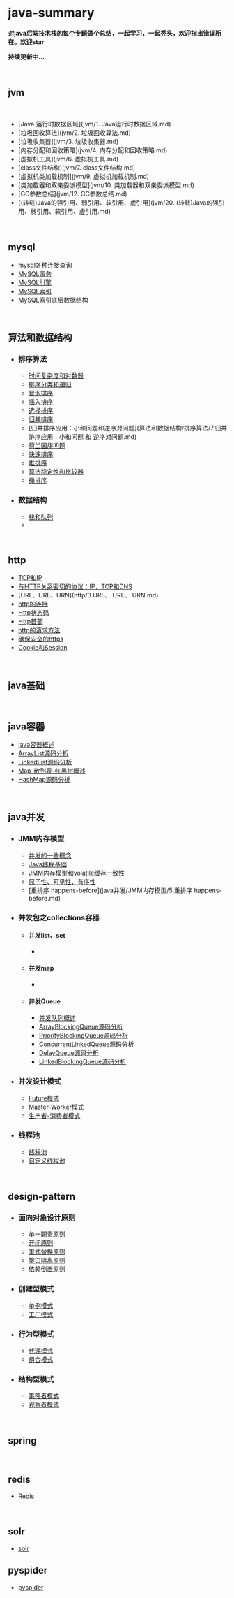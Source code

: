 # java-summary
**对java后端技术栈的每个专题做个总结，一起学习，一起秃头，欢迎指出错误所在。欢迎star**

**持续更新中...**

<br>

## jvm

<br>

- [Java 运行时数据区域](jvm/1. Java运行时数据区域.md)
- [垃圾回收算法](jvm/2. 垃圾回收算法.md)
- [垃圾收集器](jvm/3. 垃圾收集器.md)
- [内存分配和回收策略](jvm/4. 内存分配和回收策略.md)
- [虚拟机工具](jvm/6. 虚拟机工具.md)
- [class文件结构](jvm/7. class文件结构.md)
- [虚拟机类加载机制](jvm/9. 虚拟机加载机制.md)
- [类加载器和双亲委派模型](jvm/10. 类加载器和双亲委派模型.md)
- [GC参数总结](jvm/12. GC参数总结.md)
- [(转载)Java的强引用、弱引用、软引用、虚引用](jvm/20. (转载)Java的强引用、弱引用、软引用、虚引用.md)

<br>

## mysql

- [mysql各种连接查询](mysql/mysql各种连接查询.md)
- [MySQL事务](mysql/MySQL事务.md)
- [MySQL引擎](mysql/MySQL引擎.md)
- [MySQL索引](mysql/MySQL索引.md)
- [MySQL索引底层数据结构](mysql/MySQL索引底层数据结构.md)

<br>

## 算法和数据结构

- ### 排序算法

  - [时间复杂度和对数器](算法和数据结构/排序算法/1.时间复杂度和对数器.md)
  - [排序分类和递归](算法和数据结构/排序算法/2.排序分类和递归.md)
  - [冒泡排序](算法和数据结构/排序算法/3.冒泡排序.md)
  - [插入排序](算法和数据结构/排序算法/4.插入排序.md)
  - [选择排序](算法和数据结构/排序算法/5.选择排序.md)
  - [归并排序](算法和数据结构/排序算法/6.归并排序.md)
  - [归并排序应用：小和问题和逆序对问题](算法和数据结构/排序算法/7.归并排序应用：小和问题 和 逆序对问题.md)
  - [荷兰国旗问题](算法和数据结构/排序算法/8.荷兰国旗问题.md)
  - [快速排序](算法和数据结构/排序算法/9.快速排序.md)
  - [堆排序](算法和数据结构/排序算法/10.堆排序.md)
  - [算法稳定性和比较器](算法和数据结构/排序算法/11.算法稳定性和比较器.md)
  - [桶排序](算法和数据结构/排序算法/12.桶排序.md)

- ### 数据结构

  - [栈和队列](算法和数据结构/数据结构/1.栈和队列.md)
  - 

<br>

## http

- [TCP和IP](http/1.TCP和IP.md)
- [与HTTP关系密切的协议：IP、TCP和DNS](http/2.与HTTP关系密切的协议：IP、TCP和DNS.md)
- [URI 、URL、URN](http/3.URI 、 URL、 URN.md)
- [http的连接](http/4.http的连接.md)
- [Http状态码](http/5.Http状态码.md)
- [Http首部](http/6.Http首部.md)
- [http的请求方法](http/7.http的请求方法.md)
- [确保安全的https](http/8.确保安全的https.md)
- [Cookie和Session](http/20.Cookie和Session.md)



<br>

## java基础

<br>

## java容器

- [java容器概述](java容器/1.java容器概述.md)
- [ArrayList源码分析](java容器/2.ArrayList源码分析.md)
- [LinkedList源码分析](java容器/3.LinkedList源码分析.md)
- [Map-散列表-红黑树概述](java容器/4.Map-散列表-红黑树概述.md)
- [HashMap源码分析](java容器/5.HashMap源码分析.md)



<br>

## java并发

- ### JMM内存模型

  - [并发的一些概念](java并发/JMM内存模型/1.并发的一些概念.md)
  - [Java线程基础](java并发/JMM内存模型/2.Java线程基础.md)
  - [JMM内存模型和volatile缓存一致性](java并发/JMM内存模型/3.JMM内存模型和volatile缓存一致性.md)
  - [原子性、可见性、有序性](java并发/JMM内存模型/4.原子性、可见性、有序性.md)
  - [重排序 happens-before](java并发/JMM内存模型/5.重排序 happens-before.md)

- ### 并发包之collections容器

  - #### 并发list、set

    - 

  - #### 并发map

    - 

  - #### 并发Queue

    - [并发队列概述](Java并发/并发包之collections容器/并发Queue/1.并发队列概述.md)
    - [ArrayBlockingQueue源码分析](Java并发/并发包之collections容器/并发Queue/2.ArrayBlockingQueue源码分析.md)
    - [PriorityBlockingQueue源码分析](Java并发/并发包之collections容器/并发Queue/3.PriorityBlockingQueue源码分析.md)
    - [ConcurrentLinkedQueue源码分析](Java并发/并发包之collections容器/并发Queue/ConcurrentLinkedQueue源码分析.md)
    - [DelayQueue源码分析](Java并发/并发包之collections容器/并发Queue/DelayQueue源码分析.md)
    - [LinkedBlockingQueue源码分析](Java并发/并发包之collections容器/并发Queue/LinkedBlockingQueue源码分析.md)

- ### 并发设计模式

  - [Future模式](java并发/并发设计模式/Future模式.md)
  - [Master-Worker模式](java并发/并发设计模式/Master-Worker模式.md)
  - [生产者-消费者模式](java并发/并发设计模式/生产者-消费者模式.md)

- ### 线程池

  - [线程池](java并发/线程池/线程池.md)
  - [自定义线程池](java并发/线程池/自定义线程池.md)

<br>



## design-pattern

- ### 面向对象设计原则

  - [单一职责原则](design-pattern/面向对象设计原则/1.单一职责原则.md)
  - [开闭原则](design-pattern/面向对象设计原则/2.开闭原则.md)
  - [里式替换原则](design-pattern/面向对象设计原则/3.里式替换原则.md)
  - [接口隔离原则](design-pattern/面向对象设计原则/4.接口隔离原则.md)
  - [依赖倒置原则](design-pattern/面向对象设计原则/5.依赖倒置原则.md)

- ### 创建型模式

  - [单例模式](design-pattern/创建型模式/1.单例模式.md)
  - [工厂模式](design-pattern/创建型模式/2.工厂模式.md)

- ### 行为型模式

  - [代理模式](design-pattern/行为型模式/代理模式.md)
  - [组合模式](design-pattern/行为型模式/组合模式.md)

- ### 结构型模式

  - [策略者模式](design-pattern/结构型模式/策略者模式.md)
  - [观察者模式](design-pattern/结构型模式/观察者模式.md)

  

<br>

## spring

<br>

## redis

- [Redis](redis/Redis.md)

<br>

## solr

- [solr](solr/solr入门.md)

## pyspider

- [pyspider](pyspider/pyspider.md)
